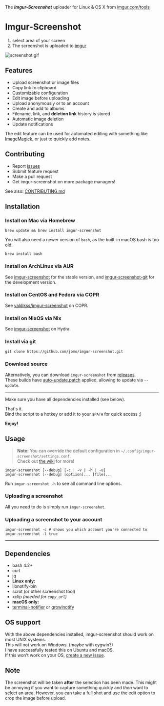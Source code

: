 The _**Imgur-Screenshot**_ uploader for Linux & OS X from [imgur.com/tools](https://imgur.com/tools)<br>

# Imgur-Screenshot

1. select area of your screen
1. The screenshot is uploaded to [imgur](https://imgur.com)

![screenshot gif](https://i.imgur.com/sGSw2CI.gif)


## Features

* Upload screenshot or image files
* Copy link to clipboard
* Customizable configuration
* Edit image before uploading
* Upload anonymously or to an account
* Create and add to albums
* Filename, link, and **deletion link** history is stored
* Automatic image deletion
* Update notifications

The edit feature can be used for automated editing with something like [ImageMagick](http://www.imagemagick.org/script/index.php), or just to quickly add notes.

## Contributing

* Report [issues](https://github.com/jomo/imgur-screenshot/issues)
* Submit feature request
* Make a pull request
* Get imgur-screenshot on more package managers!

See also: [CONTRIBUTING.md](CONTRIBUTING.md)

## Installation

### Install on Mac via Homebrew

```shell
brew update && brew install imgur-screenshot
```

You will also need a newer version of `bash`, as the built-in macOS bash is too old.
```shell
brew install bash
```

### Install on ArchLinux via AUR

See [imgur-screenshot](https://aur.archlinux.org/packages/imgur-screenshot/) for the stable version, and [imgur-screenshot-git](https://aur.archlinux.org/packages/imgur-screenshot-git/) for the development version.

### Install on CentOS and Fedora via COPR

See [valdikss/imgur-screenshot](https://copr.fedorainfracloud.org/coprs/valdikss/imgur-screenshot/) on COPR.

### Install on NixOS via Nix

See [imgur-screenshot](http://hydra.nixos.org/search?query=imgur-screenshot) on Hydra.

### Install via git

```shell
git clone https://github.com/jomo/imgur-screenshot.git
```

### Download source

Alternatively, you can download `imgur-screenshot` from [releases](https://github.com/jomo/imgur-screenshot/releases).  
These builds have [auto-update.patch](auto-update.patch) applied, allowing to update via `--update`.

---

Make sure you have all dependencies installed (see below).

That's it.  
Bind the script to a hotkey or add it to your `$PATH` for quick access ;)

**Enjoy!**

## Usage

> **Note:** You can override the default configuration in `~/.config/imgur-screenshot/settings.conf`.  
> Check out [the wiki](https://github.com/jomo/imgur-screenshot/wiki/Config) for more!

```shell
imgur-screenshot [--debug] [-c | -v | -h | -u]
imgur-screenshot [--debug] [optiion]... [file]...
```

Run `imgur-screenshot -h` to see all command line options.

### Uploading a screenshot

All you need to do is simply run `imgur-screenshot`.

### Uploading a screenshot to your account

```shell
imgur-screenshot -c # shows you which account you're connected to
imgur-screenshot -l true
```

---

## Dependencies

* bash 4.2+
* curl
* jq
* **Linux only:**
* libnotify-bin
* scrot (or other screenshot tool)
* xclip <i>(needed for `copy_url`)</i>
* **macOS only:**
* [terminal-notifier](https://github.com/julienXX/terminal-notifier) *or* [growlnotify](http://growl.info/downloads#generaldownloads)


## OS support

With the above dependencies installed, imgur-screenshot should work on most UNIX systems.  
This will not work on Windows. (maybe with cygwin?)  
I have successfully tested this on Ubuntu and macOS.  
If this won't work on your OS, [create a new issue](https://github.com/jomo/imgur-screenshot/issues/new?title=add+support+for+_______&body=required+steps+to+make+it+work+on+______:).


## Note

The screenshot will be taken **after** the selection has been made. This might be annoying if you want to capture something quickly and _then_ want to select an area.
However, you can take a full shot and use the edit option to crop the image before upload.

